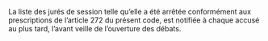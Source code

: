 La liste des jurés de session telle qu’elle a été arrêtée conformément aux prescriptions de l’article 272 du présent code, est notifiée à chaque accusé au plus tard, l’avant veille de l’ouverture des débats.